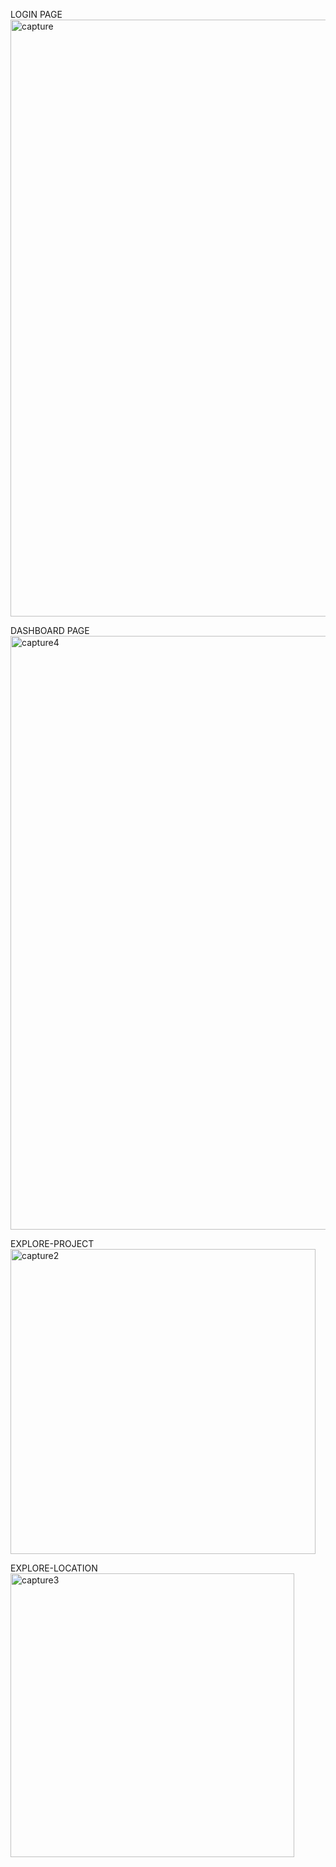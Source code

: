 
LOGIN PAGE
<img width="955" alt="capture" src="https://user-images.githubusercontent.com/37504269/48510859-56261280-e855-11e8-858b-4e7b3debbd4d.PNG">


DASHBOARD PAGE
<img width="950" alt="capture4" src="https://user-images.githubusercontent.com/37504269/50209112-44172280-0373-11e9-8700-ab49af1b43aa.PNG">


EXPLORE-PROJECT
<img width="488" alt="capture2" src="https://user-images.githubusercontent.com/37504269/48510861-56bea900-e855-11e8-9514-361c19f7c08a.PNG">


EXPLORE-LOCATION
<img width="454" alt="capture3" src="https://user-images.githubusercontent.com/37504269/48510862-56bea900-e855-11e8-895a-422e5b282629.PNG">




